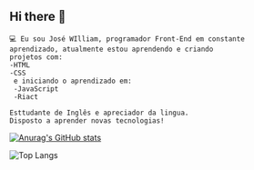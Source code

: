## Hi there 👋
    💻 Eu sou José WIlliam, programador Front-End em constante aprendizado, atualmente estou aprendendo e criando
    projetos com:
    -HTML
    -CSS
     e iniciando o aprendizado em:
     -JavaScript
     -Riact
     
    Esttudante de Inglês e apreciador da lingua.
    Disposto a aprender novas tecnologias!

[![Anurag's GitHub stats](https://github-readme-stats.vercel.app/api?username=william-2by)](https://github.com/anuraghazra/github-readme-stats)

![Top Langs](https://github-readme-stats.vercel.app/api/top-langs/?username=william-2by&size_weight=0.5&count_weight=0.5)
